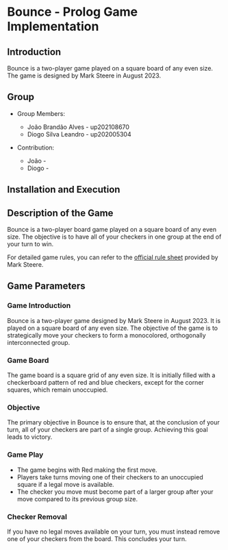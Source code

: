 # Bounce - Prolog Game Implementation

## Introduction
Bounce is a two-player game played on a square board of any even size. The game is designed by Mark Steere in August 2023.

## Group
- Group Members:
     * João Brandão Alves - up202108670
     * Diogo Silva Leandro - up202005304
     
- Contribution: 
     * João -
     * Diogo -

## Installation and Execution


## Description of the Game
Bounce is a two-player board game played on a square board of any even size. The objective is to have all of your checkers in one group at the end of your turn to win.

For detailed game rules, you can refer to the [official rule sheet](chrome-extension://efaidnbmnnnibpcajpcglclefindmkaj/https://marksteeregames.com/Bounce_rules.pdf) provided by Mark Steere.

## Game Parameters
### Game Introduction
Bounce is a two-player game designed by Mark Steere in August 2023. It is played on a square board of any even size. The objective of the game is to strategically move your checkers to form a monocolored, orthogonally interconnected group.

### Game Board
The game board is a square grid of any even size. It is initially filled with a checkerboard pattern of red and blue checkers, except for the corner squares, which remain unoccupied.

### Objective
The primary objective in Bounce is to ensure that, at the conclusion of your turn, all of your checkers are part of a single group. Achieving this goal leads to victory.

### Game Play
- The game begins with Red making the first move.
- Players take turns moving one of their checkers to an unoccupied square if a legal move is available.
- The checker you move must become part of a larger group after your move compared to its previous group size.

### Checker Removal
If you have no legal moves available on your turn, you must instead remove one of your checkers from the board. This concludes your turn.



